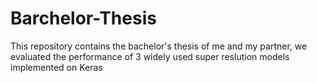 # Barchelor-Thesis
This repository contains the bachelor's thesis of me and my partner, we evaluated the performance of 3 widely used super reslution models implemented on Keras
